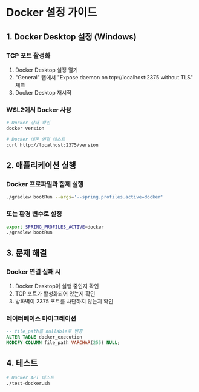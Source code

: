 # Docker 설정 가이드

## 1. Docker Desktop 설정 (Windows)

### TCP 포트 활성화
1. Docker Desktop 설정 열기
2. "General" 탭에서 "Expose daemon on tcp://localhost:2375 without TLS" 체크
3. Docker Desktop 재시작

### WSL2에서 Docker 사용
```bash
# Docker 상태 확인
docker version

# Docker 데몬 연결 테스트
curl http://localhost:2375/version
```

## 2. 애플리케이션 실행

### Docker 프로파일과 함께 실행
```bash
./gradlew bootRun --args='--spring.profiles.active=docker'
```

### 또는 환경 변수로 설정
```bash
export SPRING_PROFILES_ACTIVE=docker
./gradlew bootRun
```

## 3. 문제 해결

### Docker 연결 실패 시
1. Docker Desktop이 실행 중인지 확인
2. TCP 포트가 활성화되어 있는지 확인
3. 방화벽이 2375 포트를 차단하지 않는지 확인

### 데이터베이스 마이그레이션
```sql
-- file_path를 nullable로 변경
ALTER TABLE docker_execution 
MODIFY COLUMN file_path VARCHAR(255) NULL;
```

## 4. 테스트
```bash
# Docker API 테스트
./test-docker.sh
```